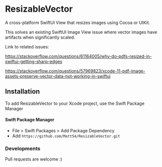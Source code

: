 # ResizableVector

A cross-platform SwiftUI View that resizes images using Cocoa or UIKit.

This solves an existing SwiftUI Image View issue where vector images have artifacts when significantly scaled.

Link to related issues:

https://stackoverflow.com/questions/61164005/why-do-pdfs-resized-in-swiftui-getting-sharp-edges

https://stackoverflow.com/questions/57969823/xcode-11-pdf-image-assets-preserve-vector-data-not-working-in-swiftui

## Installation

To add ResizableVector to your Xcode project, use the Swift Package Manager

#### Swift Package Manager

- File > Swift Packages > Add Package Dependency
- Add `https://github.com/Matt54/ResizableVector.git`

### Developments

Pull requests are welcome :)
